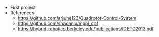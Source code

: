 - First project
- References
  - https://github.com/arjune123/Quadrotor-Control-System
  - https://github.com/shaoanlu/mppi_cbf
  - https://hybrid-robotics.berkeley.edu/publications/IDETC2013.pdf
